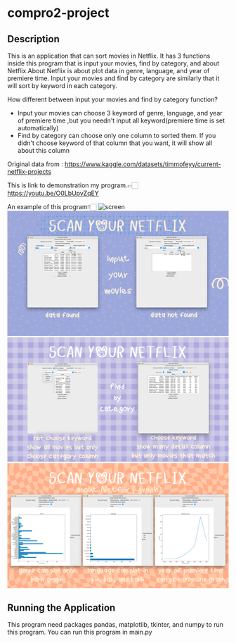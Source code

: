 # compro2-project
## Description

This is an application that can sort movies in Netflix. It has 3 functions inside this program that is input your
movies, find by category, and about Netflix.About Netflix is about plot data in genre, language, and year of premiere
time. Input your movies and find by category are similarly that it will sort by keyword in each category.

How different between input your movies and find by category function?

- Input your movies can choose 3 keyword of genre, language, and year of premiere time ,but you needn't input all
  keyword(premiere time is set automatically)
- Find by category can choose only one column to sorted them. If you didn't choose keyword of that column that you want,
  it will show all about this column

Original data from : https://www.kaggle.com/datasets/timmofeyy/current-netflix-projects

This is link to demonstration my program.👉🏻
https://youtu.be/O0LbUpvZqEY

An example of this program👇🏻
![screen](snf_picture/snf_ex1.png)
![screen](snf_picture/snf_ex2.png)
![screen](snf_picture/snf_ex3.png)
![screen](snf_picture/snf_ex4.png)

## Running the Application

This program need packages pandas, matplotlib, tkinter, and numpy to run this program. You can run this program in
main.py
